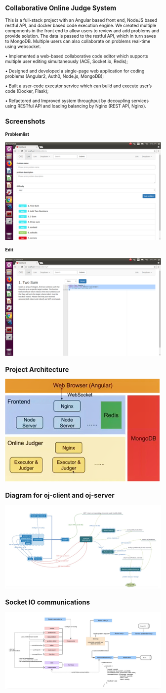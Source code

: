 ## Collaborative Online Judge System

This is a full-stack project with an Angular based front end, NodeJS based restful API, and docker based code execution engine. We created multiple components in the front end to allow users to review and add problems and provide solution. The data is passed to the restful API, which in turn saves to MongoDB. Multiple users can also collaborate on problems real-time using websocket.

• Implemented a web-based collaborative code editor which supports multiple user editing simultaneously (ACE, Socket.io, Redis);

• Designed and developed a single-page web application for coding problems (Angular2, Auth0, Node.js, MongoDB);

• Built a user-code executor service which can build and execute user’s code (Docker, Flask);

• Refactored and Improved system throughput by decoupling services using RESTful API and loading balancing by Nginx (REST API, Nginx). 
## Screenshots 
#### Problemlist
![image1](/assets/ProblemList.png)
#### Edit
![image2](/assets/Edit.png)

## Project Architecture
<img src="/assets/project-architecture.png" width="500">  

## Diagram for oj-client and oj-server  
![image2](/assets/diagram.png)  

## Socket IO communications  
![image2](/assets/socketio.png)




